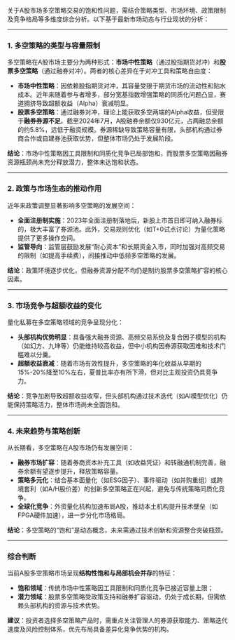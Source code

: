 关于A股市场多空策略交易的饱和性问题，需结合策略类型、市场环境、政策限制及竞争格局等多维度综合分析。以下基于最新市场动态与行业现状的分析：

---

### **1. 多空策略的类型与容量限制**
多空策略在A股市场主要分为两种形式：**市场中性策略**（通过股指期货对冲）和**股票多空策略**（通过融券对冲）。两者的核心差异在于对冲工具和策略自由度：
- **市场中性策略**：因依赖股指期货对冲，其容量受限于期货市场的流动性和贴水成本。近年来随着参与者增多，部分宽基指数增强策略的同质化问题凸显，赛道拥挤导致超额收益（Alpha）衰减明显。
- **股票多空策略**：通过融券对冲，理论上能获取多空两端的Alpha收益，但受限于**融券券源不足**。截至2024年7月，A股融券余额仅930亿元，占两融总余额的约5.8%，远低于融资规模。券源稀缺导致策略容量有限，头部机构通过券商合作或自建券池获取优势，但整体市场仍处于发展阶段。

**结论**：市场中性策略因工具限制和同质化竞争已局部饱和，而股票多空策略因融券资源瓶颈尚未充分释放潜力，整体未达饱和状态。

---

### **2. 政策与市场生态的推动作用**
近年来政策调整显著影响多空策略的发展空间：
- **全面注册制实施**：2023年全面注册制落地后，新股上市首日即可纳入融券标的，极大丰富了券源池。此外，交易规则优化（如T+0试点讨论）为量化策略提供了更多操作空间。
- **监管导向**：监管层鼓励发展“耐心资本”和长期资金入市，同时加强对高频交易的限制（如提高手续费），间接推动中低频多空策略的发展。

**结论**：政策环境逐步优化，但融券资源分配不均仍是制约股票多空策略扩容的核心因素。

---

### **3. 市场竞争与超额收益的变化**
量化私募在多空策略领域的竞争呈现分化：
- **头部机构优势明显**：具备强大融券资源、高频交易系统及复合因子模型的机构（如幻方、九坤等）仍能维持较高收益，但中小机构因券源获取困难和技术门槛难以分羹。
- **超额收益衰减**：随着市场有效性提升，多空策略的年化收益从早期的15%-20%降至10%左右，夏普比率亦有所下滑，但对比主观投资仍具竞争力。

**结论**：竞争加剧导致超额收益收窄，但头部机构通过技术迭代（如AI模型优化）仍能保持策略活力，整体市场尚未全面饱和。

---

### **4. 未来趋势与策略创新**
从长期看，多空策略在A股市场仍有发展空间：
- **融券市场扩容**：随着券商资本补充工具（如收益凭证）和转融通机制完善，融券余额有望逐步提升，释放策略容量。
- **策略多元化**：结合基本面量化（如ESG因子）、事件驱动（如并购重组）或跨境套利（如A/H股价差）的创新多空策略正在兴起，避免与传统策略同质化竞争。
- **全球化竞争**：外资量化机构加速布局A股，推动本土机构提升技术壁垒（如FPGA硬件加速），进一步分化市场格局。

**结论**：多空策略的“饱和”是动态概念，未来需通过技术创新和资源整合突破瓶颈。

---

### **综合判断**
当前A股多空策略市场呈现**结构性饱和与局部机会并存**的特征：
- **饱和领域**：传统市场中性策略因工具限制和同质化竞争已接近容量上限；
- **潜力领域**：股票多空策略受政策支持和融券扩容驱动，仍处于成长期，但需依赖头部机构的资源与技术优势。

**建议**：投资者选择多空策略产品时，需重点关注管理人的券源获取能力、策略迭代速度及风险控制体系，优先布局具备差异化竞争优势的机构。